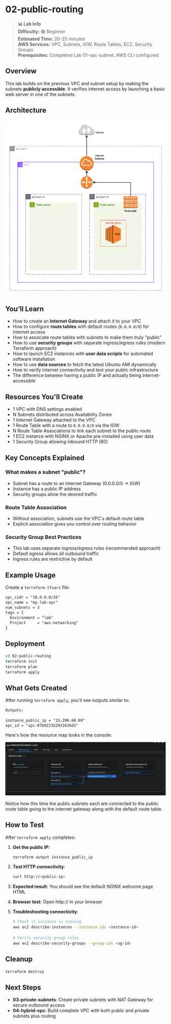 # 02-public-routing

> **📊 Lab Info**  
> **Difficulty:** 🟢 Beginner  
> **Estimated Time:** 20-25 minutes  
> **AWS Services:** VPC, Subnets, IGW, Route Tables, EC2, Security Groups  
> **Prerequisites:** Completed Lab 01-vpc-subnet, AWS CLI configured

## Overview

This lab builds on the previous VPC and subnet setup by making the subnets **publicly accessible**. It verifies internet access by launching a basic web server in one of the subnets.

## Architecture

![Architecture](./02-public-routing.drawio.png)

## You’ll Learn

- How to create an **Internet Gateway** and attach it to your VPC
- How to configure **route tables** with default routes (`0.0.0.0/0`) for internet access
- How to associate route tables with subnets to make them truly "public"
- How to use **security groups** with separate ingress/egress rules (modern Terraform approach)
- How to launch EC2 instances with **user data scripts** for automated software installation
- How to use **data sources** to fetch the latest Ubuntu AMI dynamically
- How to verify internet connectivity and test your public infrastructure
- The difference between having a public IP and actually being internet-accessible

## Resources You'll Create

- 1 VPC with DNS settings enabled
- N Subnets distributed across Availability Zones
- 1 Internet Gateway attached to the VPC
- 1 Route Table with a route to `0.0.0.0/0` via the IGW
- N Route Table Associations to link each subnet to the public route
- 1 EC2 instance with NGINX or Apache pre-installed using user data
- 1 Security Group allowing inbound HTTP (80)

## Key Concepts Explained

### What makes a subnet "public"?

- Subnet has a route to an Internet Gateway (0.0.0.0/0 → IGW)
- Instance has a public IP address
- Security groups allow the desired traffic

### Route Table Association

- Without association, subnets use the VPC's default route table
- Explicit association gives you control over routing behavior

### Security Group Best Practices

- This lab uses separate ingress/egress rules (recommended approach)
- Default egress allows all outbound traffic
- Ingress rules are restrictive by default

## Example Usage

Create a `terraform.tfvars` file:

```hcl
vpc_cidr = "10.0.0.0/16"
vpc_name = "my-lab-vpc"
num_subnets = 3
tags = {
  Environment = "lab"
  Project     = "aws-networking"
}
```

## Deployment

```bash
cd 02-public-routing
terraform init
terraform plan
terraform apply
```

## What Gets Created

After running `terraform apply`, you'll see outputs similar to:

```text
Outputs:

instance_public_ip = "15.206.68.69"
vpc_id = "vpc-07b922352931626d3"
```

Here's how the resource map looks in the console:

![Resource Map](./resource_map.png)

Notice how this time the public subnets each are connected to the public route table going to the internet gateway along with the default route table.

## How to Test

After `terraform apply` completes:

1. **Get the public IP:**

    ```bash
    terraform output instance_public_ip
    ```

2. **Test HTTP connectivity**:

    ```bash
    curl http://<public-ip>
    ```

3. **Expected result**: You should see the default NGINX welcome page HTML

4. **Browser test**: Open http://<public-ip> in your browser

5. **Troubleshooting connectivity**:

    ```bash
    # Check if instance is running
    aws ec2 describe-instances --instance-ids <instance-id>

    # Verify security group rules
    aws ec2 describe-security-groups --group-ids <sg-id>
    ```

## Cleanup

```bash
terraform destroy
```

## Next Steps

- **03-private-subnets**: Create private subnets with NAT Gateway for secure outbound access
- **04-hybrid-vpc**: Build complete VPC with both public and private subnets plus routing